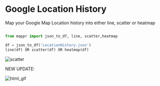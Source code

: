 # Google Location History

Map your Google Map Location history into either line, scatter or heatmap

```python

from mappr import json_to_df, line, scatter,heatmap

df = json_to_df('LocationHistory.json')
line(df) OR scatter(df) OR heatmap(df)

```

![scatter](https://i.imgur.com/oTzaTs5.jpg)

NEW UPDATE:

![html_gif](https://i.imgur.com/7qypWXN.gif)
